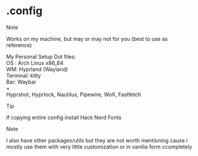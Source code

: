 # .config

> [!NOTE]
> Works on my machine, but may or may not for you (best to use as reference)

My Personal Setup Dot files: <br />
OS : Arch Linux x86_64 <br />
WM: Hyprland (Wayland) <br />
Terminal: kitty <br />
Bar: Waybar <br />
\+ <br />
Hyprshot, Hyprlock, Nautilus, Pipewire, Wofi, Fastfetch </br> 


>[!Tip]
> If copying entire config install Hack Nerd Fonts

> [!Note]
> I also have other packages/utils but they are not worth mentioning cause i mostly use them with very little customization or in vanilla form ccompletely
